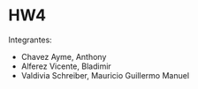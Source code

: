# HW4

Integrantes:

- Chavez Ayme, Anthony
- Alferez Vicente, Bladimir
- Valdivia Schreiber, Mauricio Guillermo Manuel
